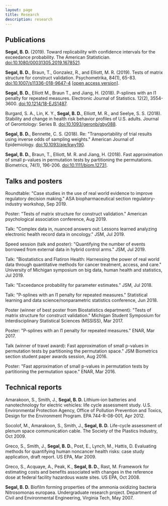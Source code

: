 ```yaml
---
layout: page
title: Research
description: research
---
```


## Publications

**Segal, B. D.** (2019). Toward replicability with confidence intervals for the exceedance probability. The American Statistician. [doi:10.1080/00031305.2019.1678521](https://www.tandfonline.com/eprint/SUPYJD7NHZMHMNNH5VHU/full?target=10.1080/00031305.2019.1678521).

**Segal, B. D.**, Braun, T., Gonzalez, R., and Elliott, M. R. (2019). Tests of matrix structure for construct validation. Psychometrika, 84(1), 65-83. [doi:10.1007/s11336-018-9647-4](https://doi.org/10.1007/s11336-018-9647-4) [[open access version](https://rdcu.be/bb49z)].

**Segal, B. D.**, Elliott M., Braun T., and Jiang, H. (2018).  P-splines with an l1 penalty for repeated measures. Electronic Journal of Statistics. 12(2), 3554-3600. [doi:10.1214/18-EJS1487](https://doi.org/10.1214/18-EJS1487).

Burgard, S. A., Lin, K. Y., **Segal, B. D.**, Elliott, M. R., and Seelye, S. S. (2018). Stability and change in health risk behavior profiles of U.S. adults. Journal of Gerontology: Series B. [doi:10.1093/geronb/gby088](https://doi.org/10.1093/geronb/gby088).

**Segal, B. D.**, Bennette, C. S. (2018). Re: "Transportability of trial results using inverse odds of sampling weights." American Journal of Epidemiology. [doi:10.1093/aje/kwy190](https://doi.org/10.1093/aje/kwy190).

**Segal, B. D.**, Braun, T., Elliott, M. R. and Jiang, H. (2018). Fast approximation of small p-values in permutation tests by partitioning the permutations. Biometrics, 74(1), 196-206. [doi:10.1111/biom.12731](http://dx.doi.org/10.1111/biom.12731).

## Talks and posters
Roundtable: "Case studies in the use of real world evidence to improve regulatory decision making." ASA biopharmaceutical section regulatory-industry workshop, Sep 2019.

Poster: "Tests of matrix structure for construct validation." American psychological association conference, Aug 2019.

Talk: "Complex data in, nuanced answers out: Lessons learned analyzing electronic health record data in oncology." JSM, Jul 2019.

Speed session (talk and poster): "Quantifying the number of events borrowed from external data in hybrid control arms." JSM, Jul 2019.

Talk: "Biostatistics and Flatiron Health: Harnessing the power of real world data through quantitative methods for cancer treatment, access, and care." University of Michigan symposium on big data, human health and statistics, Jul 2019.

Talk: "Exceedance probability for parameter estimates." JSM, Jul 2018.

Talk: "P-splines with an l1 penalty for repeated measures." Statistical learning and data science/nonparametric statistics conference, Jun 2018.

Poster (winner of best poster from Biostatistics department): "Tests of matrix structure for construct validation." Michigan Student Symposium for Interdisciplinary Statistical Sciences (MSSISS), Mar 2017.

Poster: "P-splines with an l1 penalty for repeated measures." ENAR, Mar 2017.

Talk (winner of travel award): Fast approximation of small p-values in permutation tests by partitioning the permutation space." JSM Biometrics section student paper awards session, Aug 2016.

Poster: "Fast approximation of small p-values in permutation tests by partitioning the permutation space." ENAR, Mar 2016.

## Technical reports

Amarakoon, S., Smith, J., **Segal, B. D.** Lithium-ion batteries and nanotechnology for electric vehicles: life cycle assessment study. U.S. Environmental Protection Agency, Office of Pollution Prevention and Toxics, Design for the Environment Program. EPA 744-R-08-001, Apr 2012.

Socolof, M., Amarakoon, S., Smith, J., **Segal, B. D.** Life-cycle assessment of plenum space communication cable. The Society of the Plastics Industry, Oct 2009.

Greco, S., Smith, J., **Segal, B. D.**, Post, E., Lynch, M., Hattis, D. Evaluating methods for quantifying human noncancer health risks: case study application, draft report. US EPA, Mar 2009.

Greco, S., Acquaye, A., Peak, K., **Segal, B. D.**, Rast, M. Framework for estimating costs and benefits associated with changes in the reference dose at federal facility hazardous waste sites. US EPA, Oct 2008.

**Segal, B. D.** Biofilm forming properties of the ammonia oxidizing bacteria Nitrosomonas europaea. Undergraduate research project. Department of Civil and Environmental Engineering, Virginia Tech, May 2007.
